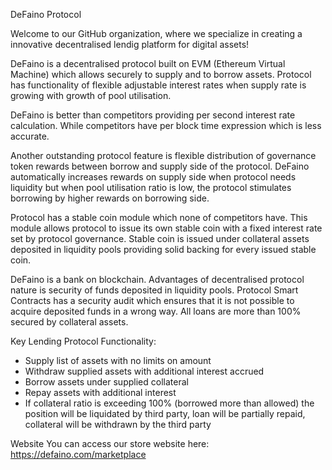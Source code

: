 DeFaino Protocol

Welcome to our GitHub organization, where we specialize in creating a innovative decentralised lendig platform for digital assets!

DeFaino is a decentralised protocol built on EVM (Ethereum Virtual Machine) which allows securely to supply and to borrow assets. Protocol has functionality of flexible adjustable interest rates when supply rate is growing with growth of pool utilisation.

DeFaino is better than competitors providing per second interest rate calculation. While competitors have per block time expression which is less accurate.

Another outstanding protocol feature is flexible distribution of governance token rewards between borrow and supply side of the protocol. DeFaino automatically increases rewards on supply side when protocol needs liquidity but when pool utilisation ratio is low, the protocol stimulates borrowing by higher rewards on borrowing side.

Protocol has a stable coin module which none of competitors have. This module allows protocol to issue its own stable coin with a fixed interest rate set by protocol governance. Stable coin is issued under collateral assets deposited in liquidity pools providing solid backing for every issued stable coin.

DeFaino is a bank on blockchain. Advantages of decentralised protocol nature is security of funds deposited in liquidity pools. Protocol Smart Contracts has a security audit which ensures that it is not possible to acquire deposited funds in a wrong way. All loans are more than 100% secured by collateral assets. 

Key Lending Protocol Functionality:
- Supply list of assets with no limits on amount
- Withdraw supplied assets with additional interest accrued
- Borrow assets under supplied collateral
- Repay assets with additional interest
- If collateral ratio is exceeding 100% (borrowed more than allowed) the position will be liquidated by third party, loan will be partially repaid, collateral will be withdrawn by the third party

Website
You can access our store website here: https://defaino.com/marketplace
